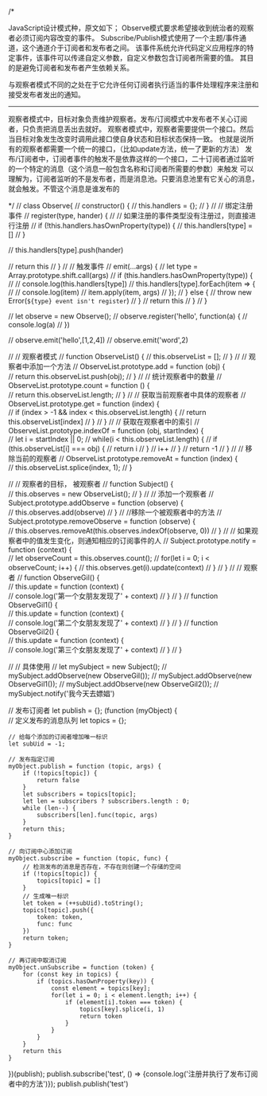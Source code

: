 /* 

JavaScript设计模式种，原文如下；
Observe模式要求希望接收到统治者的观察者必须订阅内容改变的事件。
Subscribe/Publish模式使用了一个主题/事件通道，这个通道介于订阅者和发布者之间。
该事件系统允许代码定义应用程序的特定事件，该事件可以传递自定义参数，自定义参数包含订阅者所需要的值。
其目的是避免订阅者和发布者产生依赖关系。

与观察者模式不同的之处在于它允许任何订阅者执行适当的事件处理程序来注册和接受发布者发出的通知。

--------
观察者模式中，目标对象负责维护观察者。发布/订阅模式中发布者不关心订阅者，只负责把消息丢出去就好。
观察者模式中，观察者需要提供一个接口。然后当目标对象发生改变时调用此接口使自身状态和目标状态保持一致。
也就是说所有的观察者都需要一个统一的接口，（比如update方法，统一了更新的方法）
发布/订阅者中，订阅者事件的触发不是依靠这样的一个接口，二十订阅者通过监听的一个特定的消息（这个消息一般包含名称和订阅者所需要的参数）来触发
可以理解为，订阅者监听的不是发布者，而是消息池。只要消息池里有它关心的消息，就会触发。不管这个消息是谁发布的


 

*/
// class Observe{
//     constructor() {
//         this.handlers = {};
//     }
//     // 绑定注册事件
//     register(type, hander) {
//         // 如果注册的事件类型没有注册过，则直接进行注册
//         if (!this.handlers.hasOwnProperty(type)) {
//             this.handlers[type] = []
//         } 
        
//         this.handlers[type].push(hander)
        
//         return this
//     }
//     // 触发事件
//     emit(...args) {
//         let type = Array.prototype.shift.call(args)
//         if (this.handlers.hasOwnProperty(type)) {
//             // console.log(this.handlers[type])
//             this.handlers[type].forEach(item => {
//                 // console.log(item)
//                 item.apply(item, args)
//             });
//         } else {
//             throw new Error(`${type} event isn't register`)
//         }
//         return this
//     }
// }

// let observe = new Observe();
// observe.register('hello', function(a)  {
//     console.log(a)
// })

// observe.emit('hello',[1,2,4])
// observe.emit('word',2)


// // 观察者模式
// function ObserveList() {
//     this.observeList = [];
// }
// // 观察者中添加一个方法
// ObserveList.prototype.add = function (obj) {  
//     return this.observeList.push(obj);
// }
// // 统计观察者中的数量
// ObserveList.prototype.count = function () {  
//     return this.observeList.length;
// }
// // 获取当前观察者中具体的观察者
// ObserveList.prototype.get = function (index) {  
//     if (index > -1 && index < this.observeList.length) {
//         return this.observeList[index]
//     }
// }
// // 获取在观察者中的索引
// ObserveList.prototype.indexOf = function (obj, startIndex) {  
//     let i = startIndex || 0;
//     while(i < this.observeList.length) {
//         if (this.observeList[i] === obj) {
//             return i
//         }
//         i++
//     }
//     return -1
// }
// // 移除当前的观察者
// ObserveList.prototype.removeAt = function (index) {  
//     this.observeList.splice(index, 1);
// }

// // 观察者的目标， 被观察者
// function Subject() {  
//     this.observes = new ObserveList();
// }
// // 添加一个观察者
// Subject.prototype.addObserve = function (observe) {  
//     this.observes.add(observe)
// }
// //移除一个被观察者中的方法
// Subject.prototype.removeObserve = function (observe) {  
//     this.observes.removeAt(this.observes.indexOf(observe, 0))
// }
// // 如果观察者中的值发生变化，则通知相应的订阅事件的人
// Subject.prototype.notify = function (context) {  
//     let observeCount = this.observes.count();
//     for(let i = 0; i < observeCount; i++) {
//         this.observes.get(i).update(context)
//     }
// }
// // 观察者
// function ObserveGil() {  
//     this.update = function (context) {  
//         console.log('第一个女朋友发现了' + context)
//     }
// }
// function ObserveGil1() {  
//     this.update = function (context) {  
//         console.log('第二个女朋友发现了' + context)
//     }
// }
// function ObserveGil2() {  
//     this.update = function (context) {  
//         console.log('第三个女朋友发现了' + context)
//     }
// }

// // 具体使用
// let mySubject = new Subject();
// mySubject.addObserve(new ObserveGil());
// mySubject.addObserve(new ObserveGil1());
// mySubject.addObserve(new ObserveGil2());
// mySubject.notify('我今天去嫖娼')



// 发布订阅者
let publish = {};
(function (myObject) {  
    // 定义发布的消息队列
    let topics = {};

    // 给每个添加的订阅者增加唯一标识
    let subUid = -1;

    // 发布指定订阅
    myObject.publish = function (topic, args) {  
        if (!topics[topic]) {
            return false
        }
        let subscribers = topics[topic];
        let len = subscribers ? subscribers.length : 0;
        while (len--) {
            subscribers[len].func(topic, args)
        } 
        return this;
    }

    // 向订阅中心添加订阅
    myObject.subscribe = function (topic, func) {
        // 检测发布的消息是否存在，不存在则创建一个存储的空间
        if (!topics[topic]) {
            topics[topic] = []
        }
        // 生成唯一标识
        let token = (++subUid).toString();
        topics[topic].push({
            token: token,
            func: func
        })
        return token;
    }

    // 再订阅中取消订阅
    myObject.unSubscribe = function (token) {  
        for (const key in topics) {
            if (topics.hasOwnProperty(key)) {
                const element = topics[key];
                for(let i = 0; i < element.length; i++) {
                    if (element[i].token === token) {
                        topics[key].splice(i, 1)
                        return token
                    }
                }
            }
        }
        return this
    }
})(publish);
publish.subscribe('test', () => {console.log('注册并执行了发布订阅者中的方法')});
publish.publish('test')